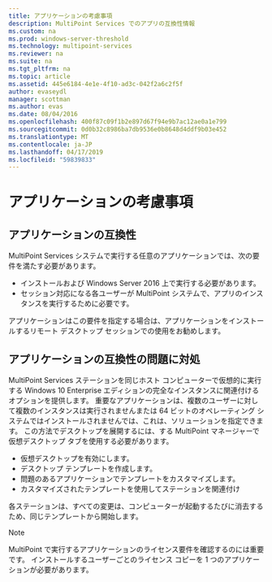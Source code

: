```yaml
---
title: アプリケーションの考慮事項
description: MultiPoint Services でのアプリの互換性情報
ms.custom: na
ms.prod: windows-server-threshold
ms.technology: multipoint-services
ms.reviewer: na
ms.suite: na
ms.tgt_pltfrm: na
ms.topic: article
ms.assetid: 445e6184-4e1e-4f10-ad3c-042f2a6c2f5f
author: evaseydl
manager: scottman
ms.author: evas
ms.date: 08/04/2016
ms.openlocfilehash: 400f87c09f1b2e897d67f94e9b7ac12ae0a1e799
ms.sourcegitcommit: 0d0b32c8986ba7db9536e0b8648d4ddf9b03e452
ms.translationtype: MT
ms.contentlocale: ja-JP
ms.lasthandoff: 04/17/2019
ms.locfileid: "59839833"
---
```

# <a name="application-considerations"></a>アプリケーションの考慮事項
  
## <a name="application-compatibility"></a>アプリケーションの互換性

MultiPoint Services システムで実行する任意のアプリケーションでは、次の要件を満たす必要があります。
  
- インストールおよび Windows Server 2016 上で実行する必要があります。 
- セッション対応になる各ユーザーが MultiPoint システムで、アプリのインスタンスを実行するために必要です。
  
アプリケーションはこの要件を指定する場合は、アプリケーションをインストールするリモート デスクトップ セッションでの使用をお勧めします。 

## <a name="addressing-application-compatibility-problems"></a>アプリケーションの互換性の問題に対処  
MultiPoint Services ステーションを同じホスト コンピューターで仮想的に実行する Windows 10 Enterprise エディションの完全なインスタンスに関連付けるオプションを提供します。 重要なアプリケーションは、複数のユーザーに対して複数のインスタンスは実行されませんまたは 64 ビットのオペレーティング システムではインストールされませんでは、これは、ソリューションを指定できます。 この方法でデスクトップを展開するには、する MultiPoint マネージャーで仮想デスクトップ タブを使用する必要があります。  
  
-   仮想デスクトップを有効にします。  
-   デスクトップ テンプレートを作成します。  
-   問題のあるアプリケーションでテンプレートをカスタマイズします。  
-   カスタマイズされたテンプレートを使用してステーションを関連付け  

各ステーションは、すべての変更は、コンピューターが起動するたびに消去するため、同じテンプレートから開始します。  
  
>[!NOTE] 
>MultiPoint で実行するアプリケーションのライセンス要件を確認するのには重要です。 インストールするユーザーごとのライセンス コピーを 1 つのアプリケーションが必要があります。  
  
